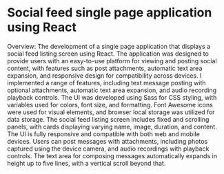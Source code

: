 # Social feed single page application using React
Overview:  The development of a single page application that displays a social feed listing screen using React. The application was designed to provide users with an easy-to-use platform for viewing and posting social content, with features such as post attachments, automatic text area expansion, and responsive design for compatibility across devices.
I implemented a range of features, including text message posting with optional attachments, automatic text area expansion, and audio recording playback controls.
The UI was developed using Sass for CSS styling, with variables used for colors, font size, and formatting. Font Awesome icons were used for visual elements, and browser local storage was utilized for data storage.
The social feed listing screen includes fixed and scrolling panels, with cards displaying varying name, image, duration, and content. The UI is fully responsive and compatible with both web and mobile devices.
Users can post messages with attachments, including photos captured using the device camera, and audio recordings with playback controls. The text area for composing messages automatically expands in height up to five lines, with a vertical scroll beyond that.
 
